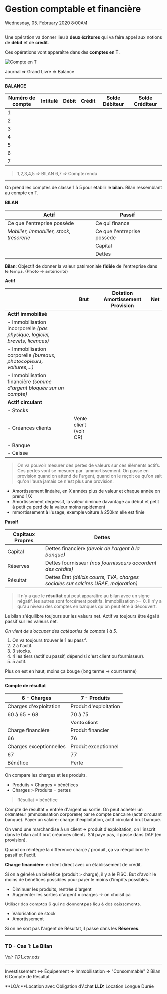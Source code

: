# Gestion comptable et financière

Wednesday, 05. February 2020 8:00AM

---

Une opération va donner lieu à **deux écritures** qui va faire appel aux notions de **débit** et de **crédit**.

Ces opérations vont apparaître dans des **comptes en T**.

![Compte en T](/home/morgane/Documents/Cours/Gestion_comptable/compte_en_t.png  "Illustration compte en T")

Journal => Grand Livre => Balance

---

**BALANCE**

| Numéro de compte | Intitulé | Débit | Crédit | Solde Débiteur | Solde Créditeur |
|---|---|---|---|---|---|
| 1 |   |   |   |   |  |
| 2 |   |   |   |   |  |
| 3 |   |   |   |   |  |
| 4 |   |   |   |   |  |
| 5 |   |   |   |   |  |
| 6 |   |   |   |   |  |
| 7 |   |   |   |   |  |

> 1,2,3,4,5 => BILAN
> 6,7 => Compte rendu

---

On prend les comptes de classe 1 à 5 pour établir le **bilan**.
Bilan ressemblant au compte en T.

**BILAN**

| Actif | Passif |
|---|---|
| Ce que l'entreprise possède | Ce qui finance |
| *Mobilier, immobilier, stock, trésorerie* | Ce que l'entreprise possède |
|  | Capital |
|  | Dettes |

**Bilan**: Objectif de donner la valeur patrimoniale **fidèle** de l'entreprise dans le temps. (Photo -> antériorité)

**Actif**

| | Brut | Dotation Amortissement Provision | Net |
|---|---|---|---|
| **Actif immobilisé** |  |  |  |
| - Immobilisation incorporelle *(pas physique, logiciel, brevets, licences)* |  |  |  |
| - Immobilisation corporelle *(bureaux, photocopieurs, voitures,...)* |  |  |  |
| - Immobilisation financière *(somme d'argent bloquée sur un compte)* |  |  |  |
| **Actif circulant**|  |  |  |
| - Stocks |  |  |  |
| - Créances clients| Vente client (voir CR) |  |  |
| - Banque |  |  |  |
| - Caisse |  |  |  |

> On va pouvoir mesurer des pertes de valeurs sur ces éléments actifs. Ces pertes vont se mesurer par l'ammortissement.
> On passe en provision quand on attend de l'argent, quand on le reçoit ou qu'on sait qu'on l'aura jamais ce n'est plus une provision. 

- Amortissement linéaire, en X années plus de valeur et chaque année on prend 1/X
- Amortissement dégressif, la valeur diminue davantage au début et petit à petit ça perd de la valeur moins rapidement
- mmortissement à l'usage, exemple voiture à 250km elle est finie

**Passif**

| Capitaux Propres | Dettes |
|---|---|
| Capital | Dettes financière *(devoir de l'argent à la banque)* |
| Réserves | Dettes fournisseur *(nos fournisseurs accordent des crédits)* |
| Résultat | Dettes État *(délais courts, TVA, charges sociales sur salaires URAF, majoration)* |

> Il n'y a que le **résultat** qui peut apparaître au bilan avec un signe négatif. les autres sont forcément positifs. Immobilisation >= 0. Il n'y a qu'au niveau des comptes en banques qu'on peut être à découvert.

Le bilan s'équilibre toujours sur les valeurs net.
Actif va toujours être égal à passif sur les valeurs net.

*On vient de s'occuper des catégories de compte 1 à 5.*

1. On va toujours trouver le 1 au passif.
2. 2 à l'actif.
3. 3 stocks.
4. 4 les tiers (actif ou passif, dépend si c'est client ou fournisseur).
5. 5 actif.

Plus on est en haut, moins ça bouge (long terme -> court terme)

---

**Compte de résultat**

| 6 - Charges | 7 - Produits |
|---|---|
| Charges d'exploitation | Produit d'exploitation |
| 60 à 65 + 68 | 70 à 75 |
|  | Vente client |
| Charge financière | Produit financier |
| 66 | 76 |
| Charges exceptionnelles | Produit exceptionnel |
| 67 | 77 |
| Bénéfice | Perte |

On compare les charges et les produits. 

- Produits > Charges = bénéfices
- Charges > Produits = pertes

> Résultat = bénéfice

Compte de résultat = entrée d'argent ou sortie.
On peut acheter un ordinateur (immobilisation corporelle) par le compte bancaire (actif circulant banque).
Payer un salaire: charge d'exploitation, actif circulant brut banque.

On vend une marchandise à un client -> produit d'exploitation, on l'inscrit dans le bilan actif brut créances clients.
S'il paye pas, il passe dans DAP (en provision).

Quand on réintègre la différence charge / produit, ça va rééquilibrer le passif et l'actif.

**Charge financière:** en lient direct avec un établissement de crédit.

Si on a généré un bénéfice (produit > charge), il y a le FISC.
But d'avoir le moins de bénéfices possibles pour payer le moins d'impôts possibles.

- Diminuer les produits, rentrée d'argent
- Augmenter les sorties d'argent = charges -> on choisit ça

Utiliser des comptes 6 qui ne donnent pas lieu à des caissements. 

- Valorisation de stock
- Amortissement

Si on ne sort pas l'argent de Résultat, il passe dans les **Réserves**.

---

### TD - Cas 1: Le Bilan

*Voir TD1_cor.ods*

---

Investissement <-> Équipement
-> Immobilisation		-> "Consommable"
	2 Bilan					6 Compte de Résultat


**LOA:**Location avec Obligation d'Achat
**LLD:** Location Longue Durée




